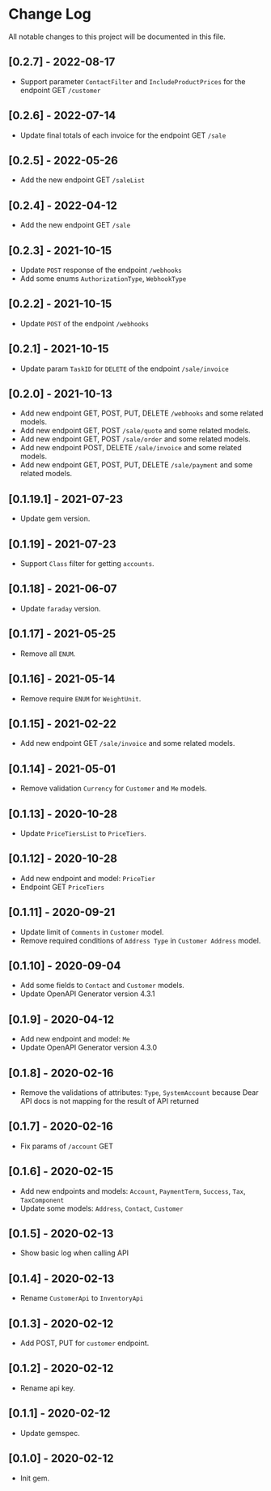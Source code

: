 # Change Log

All notable changes to this project will be documented in this file.

## [0.2.7] - 2022-08-17

- Support parameter `ContactFilter` and `IncludeProductPrices` for the endpoint GET `/customer`

## [0.2.6] - 2022-07-14

- Update final totals of each invoice for the endpoint GET `/sale`

## [0.2.5] - 2022-05-26

- Add the new endpoint GET `/saleList`

## [0.2.4] - 2022-04-12

- Add the new endpoint GET `/sale`

## [0.2.3] - 2021-10-15

- Update `POST` response of the endpoint `/webhooks`
- Add some enums `AuthorizationType`, `WebhookType`

## [0.2.2] - 2021-10-15

- Update `POST` of the endpoint `/webhooks`

## [0.2.1] - 2021-10-15

- Update param `TaskID` for `DELETE` of the endpoint `/sale/invoice`

## [0.2.0] - 2021-10-13

- Add new endpoint GET, POST, PUT, DELETE `/webhooks` and some related models.
- Add new endpoint GET, POST `/sale/quote` and some related models.
- Add new endpoint GET, POST `/sale/order` and some related models.
- Add new endpoint POST, DELETE `/sale/invoice` and some related models.
- Add new endpoint GET, POST, PUT, DELETE `/sale/payment` and some related models.

## [0.1.19.1] - 2021-07-23

- Update gem version.

## [0.1.19] - 2021-07-23

- Support `Class` filter for getting `accounts`.

## [0.1.18] - 2021-06-07

- Update `faraday` version.

## [0.1.17] - 2021-05-25

- Remove all `ENUM`.

## [0.1.16] - 2021-05-14

- Remove require `ENUM` for `WeightUnit`.

## [0.1.15] - 2021-02-22

- Add new endpoint GET `/sale/invoice` and some related models.

## [0.1.14] - 2021-05-01

- Remove validation `Currency` for `Customer` and `Me` models.

## [0.1.13] - 2020-10-28

- Update `PriceTiersList` to `PriceTiers`.

## [0.1.12] - 2020-10-28

- Add new endpoint and model: `PriceTier`
- Endpoint GET `PriceTiers`

## [0.1.11] - 2020-09-21

- Update limit of `Comments` in `Customer` model.
- Remove required conditions of `Address Type` in `Customer Address` model.

## [0.1.10] - 2020-09-04

- Add some fields to `Contact` and `Customer` models.
- Update OpenAPI Generator version 4.3.1

## [0.1.9] - 2020-04-12

- Add new endpoint and model: `Me`
- Update OpenAPI Generator version 4.3.0

## [0.1.8] - 2020-02-16

- Remove the validations of attributes: `Type`, `SystemAccount` because Dear API docs is not mapping for the result of API returned

## [0.1.7] - 2020-02-16

- Fix params of `/account` GET

## [0.1.6] - 2020-02-15

- Add new endpoints and models: `Account`, `PaymentTerm`, `Success`, `Tax`, `TaxComponent`
- Update some models: `Address`, `Contact`, `Customer`

## [0.1.5] - 2020-02-13

- Show basic log when calling API

## [0.1.4] - 2020-02-13

- Rename `CustomerApi` to `InventoryApi`

## [0.1.3] - 2020-02-12

- Add POST, PUT for `customer` endpoint.

## [0.1.2] - 2020-02-12

- Rename api key.

## [0.1.1] - 2020-02-12

- Update gemspec.

## [0.1.0] - 2020-02-12

- Init gem.
